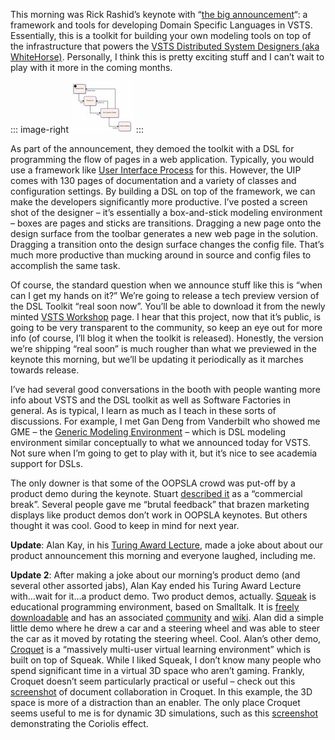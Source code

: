 This morning was Rick Rashid’s keynote with “[the big
announcement](http://www.microsoft.com/presspass/press/2004/oct04/10-26oopslaecosystempr.asp)“:
a framework and tools for developing Domain Specific Languages in VSTS.
Essentially, this is a toolkit for building your own modeling tools on
top of the infrastructure that powers the [VSTS Distributed System
Designers (aka
WhiteHorse)](http://msdn.microsoft.com/library/en-us/dnvsent/html/vsent_ModelingLangs.asp).
Personally, I think this is pretty exciting stuff and I can’t wait to
play with it more in the coming months.

::: image-right
[![](https://raw.githubusercontent.com/devhawk/devhawk.github.io/master/images/blog/UIPDSLthumb.JPG)](https://raw.githubusercontent.com/devhawk/devhawk.github.io/master/images/blog/UIPDSL.JPG)
:::

As part of the announcement, they demoed the toolkit with a DSL for
programming the flow of pages in a web application. Typically, you would
use a framework like [User Interface
Process](http://msdn.microsoft.com/library/en-us/dnpag/html/uipab.asp) for
this. However, the UIP comes with 130 pages of documentation and a
variety of classes and configuration settings. By building a DSL on top
of the framework, we can make the developers significantly more
productive. I’ve posted a screen shot of the designer – it’s essentially
a box-and-stick modeling environment – boxes are pages and sticks are
transitions. Dragging a new page onto the design surface from the
toolbar generates a new web page in the solution. Dragging a transition
onto the design surface changes the config file. That’s much more
productive than mucking around in source and config files to accomplish
the same task.

Of course, the standard question when we announce stuff like this is
“when can I get my hands on it?” We’re going to release a tech preview
version of the DSL Toolkit “real soon now”. You’ll be able to download
it from the newly minted [VSTS
Workshop](http://lab.msdn.microsoft.com/vs2005/teamsystem/workshop/default.aspx)
page. I hear that this project, now that it’s public, is going to be
very transparent to the community, so keep an eye out for more info (of
course, I’ll blog it when the toolkit is released). Honestly, the
version we’re shipping “real soon” is much rougher than what we
previewed in the keynote this morning, but we’ll be updating it
periodically as it marches towards release.

I’ve had several good conversations in the booth with people wanting
more info about VSTS and the DSL toolkit as well as Software Factories
in general. As is typical, I learn as much as I teach in these sorts of
discussions. For example, I met Gan Deng from Vanderbilt who showed me
GME – the [Generic Modeling
Environment](http://www.isis.vanderbilt.edu/Projects/gme) – which is DSL
modeling environment similar conceptually to what we announced today for
VSTS. Not sure when I’m going to get to play with it, but it’s nice to
see academia support for DSLs.

The only downer is that some of the OOPSLA crowd was put-off by a
product demo during the keynote. Stuart [described
it](http://blogs.msdn.com/stuart_kent/archive/2004/10/27/248260.aspx) as
a “commercial break”. Several people gave me “brutal feedback” that
brazen marketing displays like product demos don’t work in OOPSLA
keynotes. But others thought it was cool. Good to keep in mind for next
year.

**Update**: Alan Kay, in his [Turing Award
Lecture](http://www.oopsla.org/2004/ShowEvent.do?id=421), made a joke
about about our product announcement this morning and everyone laughed,
including me.

**Update 2**: After making a joke about our morning’s product demo (and
several other assorted jabs), Alan Kay ended his Turing Award Lecture
with…wait for it…a product demo. Two product demos, actually.
[Squeak](http://www.squeak.org/) is educational programming environment,
based on Smalltalk. It is [freely
downloadable](http://www.squeak.org/download/index.html) and has an
associated [community](http://www.squeakland.org/) and
[wiki](http://minnow.cc.gatech.edu/squeak). Alan did a simple little
demo where he drew a car and a steering wheel and was able to steer the
car as it moved by rotating the steering wheel. Cool. Alan’s other demo,
[Croquet](http://www.opencroquet.org/) is a “massively multi-user
virtual learning environment” which is built on top of Squeak. While I
liked Squeak, I don’t know many people who spend significant time in a
virtual 3D space who aren’t gaming. Frankly, Croquet doesn’t seem
particularly practical or useful – check out this
[screenshot](http://www.opencroquet.org/About_Croquet/screenshots/slideshow9.html)
of document collaboration in Croquet. In this example, the 3D space is
more of a distraction than an enabler. The only place Croquet seems
useful to me is for dynamic 3D simulations, such as this
[screenshot](http://www.opencroquet.org/About_Croquet/screenshots/slideshow12.html)
demonstrating the Coriolis effect.

